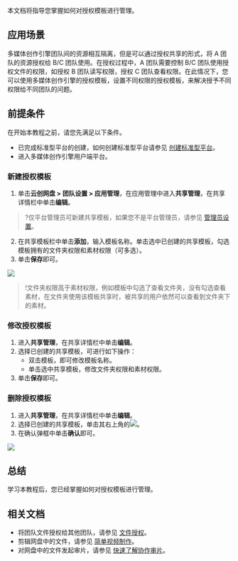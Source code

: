本文档将指导您掌握如何对授权模板进行管理。

## 应用场景

多媒体创作引擎团队间的资源相互隔离，但是可以通过授权共享的形式，将 A 团队的资源授权给 B/C 团队使用。在授权过程中，A 团队需要控制 B/C 团队使用授权文件的权限，如授权 B 团队读写权限，授权 C 团队查看权限。在此情况下，您可以使用多媒体创作引擎的授权模板，设置不同权限的授权模板，来解决授予不同权限给不同团队的问题。

## 前提条件
在开始本教程之前，请您先满足以下条件。
- 已完成标准型平台的创建，如何创建标准型平台请参见 [创建标准型平台](https://cloud.tencent.com/document/product/1156/64110)。
- 进入多媒体创作引擎用户端平台。



### 新建授权模板
1. 单击**云创网盘 > 团队设置 > 应用管理**，在应用管理中进入**共享管理**，在共享详情栏中单击**编辑**。
>?仅平台管理员可新建共享模板，如果您不是平台管理员，请参见 [管理员设置](https://cloud.tencent.com/document/product/1156/64146#m_role)。
>
2. 在共享模板栏中单击**添加**，输入模板名称。单击选中已创建的共享模板，勾选模板拥有的文件夹权限和素材权限（可多选）。
3. 单击**保存**即可。

![](https://main.qcloudimg.com/raw/5a49e4b470ffce7f6ee018e3a324a24a.png)

>!文件夹权限高于素材权限，例如模板中勾选了查看文件夹，没有勾选查看素材，在文件夹使用该模板共享时，被共享的用户依然可以查看到文件夹下的素材。

### 修改授权模板
1. 进入**共享管理**，在共享详情栏中单击**编辑**。
2. 选择已创建的共享模板，可进行如下操作：
   - 双击模板，即可修改模板名称。
   - 单击选中共享模板，修改文件夹权限和素材权限。
3. 单击**保存**即可。

### 删除授权模板
1. 进入**共享管理**，在共享详情栏中单击**编辑**。
2. 选择已创建的共享模板，单击其右上角的![](https://main.qcloudimg.com/raw/d6a2e18a615e5422ee643fe2e8d7c1ea.png)。
3. 在确认弹框中单击**确认**即可。

![](https://main.qcloudimg.com/raw/82445ec3a5d5b9ef7543b0035a05fe68.png)

## 总结
学习本教程后，您已经掌握如何对授权模板进行管理。

## 相关文档
- 将团队文件授权给其他团队，请参见 [文件授权](https://cloud.tencent.com/document/product/1156/64134)。
- 剪辑网盘中的文件，请参见 [简单视频制作](https://cloud.tencent.com/document/product/1156/64142)。
- 对网盘中的文件发起审片，请参见 [快速了解协作审片](https://cloud.tencent.com/document/product/1156/64129)。 